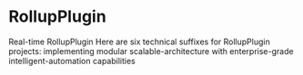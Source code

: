 # RollupPlugin
Real-time RollupPlugin Here are six technical suffixes for RollupPlugin projects: implementing modular scalable-architecture with enterprise-grade intelligent-automation capabilities
